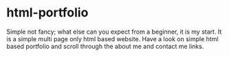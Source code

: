 # html-portfolio
Simple not fancy; what else can you expect from a beginner, it is my start. It is a simple multi page only html based website. Have a look on simple html based portfolio and scroll through the about me and contact me links.
